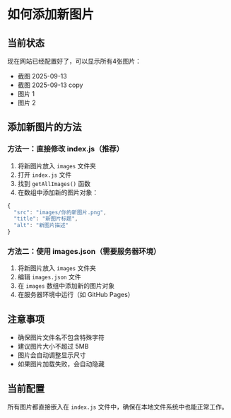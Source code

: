 # 如何添加新图片

## 当前状态
现在网站已经配置好了，可以显示所有4张图片：
- 截图 2025-09-13
- 截图 2025-09-13 copy  
- 图片 1
- 图片 2

## 添加新图片的方法

### 方法一：直接修改 index.js（推荐）
1. 将新图片放入 `images` 文件夹
2. 打开 `index.js` 文件
3. 找到 `getAllImages()` 函数
4. 在数组中添加新的图片对象：

```javascript
{
  "src": "images/你的新图片.png",
  "title": "新图片标题",
  "alt": "新图片描述"
}
```

### 方法二：使用 images.json（需要服务器环境）
1. 将新图片放入 `images` 文件夹
2. 编辑 `images.json` 文件
3. 在 `images` 数组中添加新的图片对象
4. 在服务器环境中运行（如 GitHub Pages）

## 注意事项
- 确保图片文件名不包含特殊字符
- 建议图片大小不超过 5MB
- 图片会自动调整显示尺寸
- 如果图片加载失败，会自动隐藏

## 当前配置
所有图片都直接嵌入在 `index.js` 文件中，确保在本地文件系统中也能正常工作。
